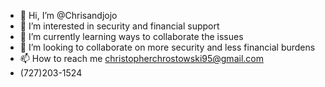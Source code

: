 - 👋 Hi, I’m @Chrisandjojo
- 👀 I’m interested in security and financial support 
- 🌱 I’m currently learning ways to collaborate the issues 
- 💞️ I’m looking to collaborate on more security and less financial burdens 
- 📫 How to reach me christopherchrostowski95@gmail.com
- (727)203-1524
  

<!---
Chrisandjojo/Chrisandjojo is a ✨ special ✨ repository because its `README.md` (this file) appears on your GitHub profile.
You can click the Preview link to take a look at your changes.
--->
